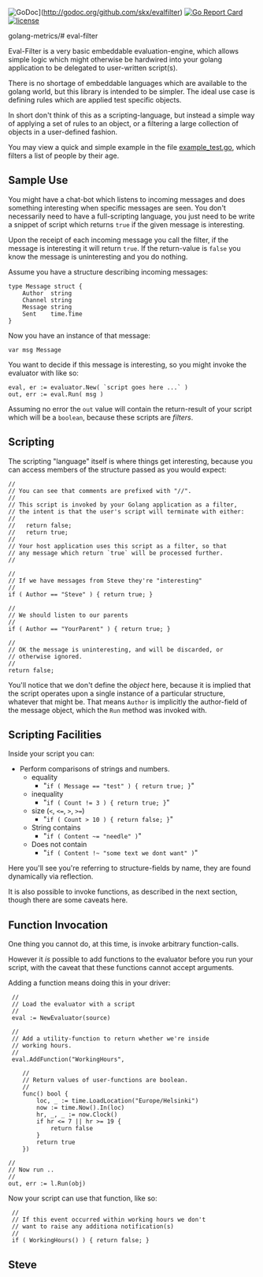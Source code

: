 ![GoDoc](https://godoc.org/github.com/skx/evalfilter?status.svg)](http://godoc.org/github.com/skx/evalfilter)
[![Go Report Card](https://goreportcard.com/badge/github.com/skx/evalfilter)](https://goreportcard.com/report/github.com/skx/evalfilter)
[![license](https://img.shields.io/github/license/skx/evalfilter.svg)](https://github.com/skx/evalfilter/blob/master/LICENSE)



golang-metrics/# eval-filter

Eval-Filter is a very basic embeddable evaluation-engine, which allows simple logic which might otherwise be hardwired into your golang application to be delegated to user-written script(s).

There is no shortage of embeddable languages which are available to the golang world, but this library is intended to be simpler.  The ideal use case is defining rules which are applied test specific objects.

In short don't think of this as a scripting-language, but instead a simple way of applying a set of rules to an object, or a filtering a large collection of objects in a user-defined fashion.

You may view a quick and simple example in the file [example_test.go](example_test.go), which filters a list of people by their age.


## Sample Use

You might have a chat-bot which listens to incoming messages and does something interesting when specific messages are seen.  You don't necessarily need to have a full-scripting language, you just need to be write a snippet of script which returns `true` if the given message is interesting.

Upon the receipt of each incoming message you call the filter, if the message is interesting it will return `true`.  If the return-value is `false` you know the message is uninteresting and you do nothing.

Assume you have a structure describing incoming messages:

    type Message struct {
        Author  string
        Channel string
        Message string
        Sent    time.Time
    }

Now you have an instance of that message:

    var msg Message

You want to decide if this message is interesting, so you might invoke the evaluator with like so:

    eval, er := evaluator.New( `script goes here ...` )
    out, err := eval.Run( msg )

Assuming no error the `out` value will contain the return-result of your script which will be a `boolean`, because these scripts are _filters_.



## Scripting

The scripting "language" itself is where things get interesting, because you can access members of the structure passed as you would expect:

    //
    // You can see that comments are prefixed with "//".
    //
    // This script is invoked by your Golang application as a filter,
    // the intent is that the user's script will terminate with either:
    //
    //   return false;
    //   return true;
    //
    // Your host application uses this script as a filter, so that
    // any message which return `true` will be processed further.
    //

    //
    // If we have messages from Steve they're "interesting"
    //
    if ( Author == "Steve" ) { return true; }

    //
    // We should listen to our parents
    //
    if ( Author == "YourParent" ) { return true; }

    //
    // OK the message is uninteresting, and will be discarded, or
    // otherwise ignored.
    //
    return false;

You'll notice that we don't define the _object_ here, because it is implied that the script operates upon a single instance of a particular structure, whatever that might be.   That means `Author` is implicitly the author-field of the message object, which the `Run` method was invoked with.


## Scripting Facilities

Inside your script you can:

* Perform comparisons of strings and numbers.
  * equality
    * "`if ( Message == "test" ) { return true; }`"
  * inequality
    * "`if ( Count != 3 ) { return true; }`"
  * size (`<`, `<=`, `>`, `>=`)
    * "`if ( Count > 10 ) { return false; }`"
  * String contains
    * "`if ( Content ~= "needle" )`"
  * Does not contain
    * "`if ( Content !~ "some text we dont want" )`"

Here you'll see you're referring to structure-fields by name, they are found dynamically via reflection.

It is also possible to invoke functions, as described in the next section, though there are some caveats here.


## Function Invocation

One thing you cannot do, at this time, is invoke arbitrary function-calls.

However it _is_ possible to add functions to the evaluator before you run your script, with the caveat that these functions cannot accept arguments.

Adding a function means doing this in your driver:

     //
     // Load the evaluator with a script
     //
     eval := NewEvaluator(source)

     //
	 // Add a utility-function to return whether we're inside
	 // working hours.
	 //
     eval.AddFunction("WorkingHours",

        //
        // Return values of user-functions are boolean.
        //
		func() bool {
			loc, _ := time.LoadLocation("Europe/Helsinki")
			now := time.Now().In(loc)
			hr, _, _ := now.Clock()
			if hr <= 7 || hr >= 19 {
				return false
			}
			return true
		})

    //
    // Now run ..
    //
    out, err := l.Run(obj)

Now your script can use that function, like so:

     //
     // If this event occurred within working hours we don't
     // want to raise any additiona notification(s)
     //
     if ( WorkingHours() ) { return false; }



Steve
--
